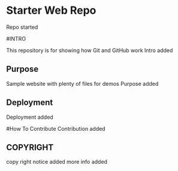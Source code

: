 # Starter Web Repo

Repo started

#INTRO

This repository is for showing how Git and GitHub work
Intro added
## Purpose

Sample website with plenty of files for demos
Purpose added

## Deployment
Deployment added



#How To Contribute
Contribution added

## COPYRIGHT
copy right notice added
more info added